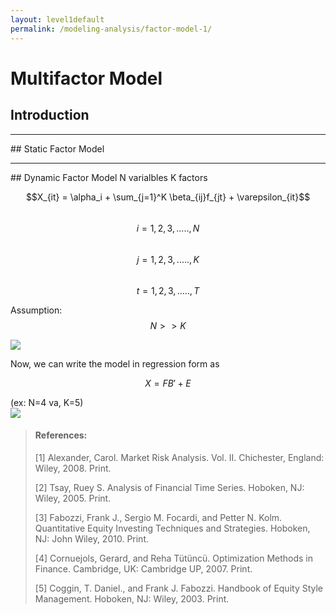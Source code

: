 ```yaml
---
layout: level1default 
permalink: /modeling-analysis/factor-model-1/
---
```

# Multifactor Model

## Introduction

<div class="piktowrapper-embed" pikto-uid="6938336-ii-1-3factors" >
    <div class="pikto-canvas-wrap">
        <div class="pikto-canvas"></div>
    </div>
</div>
<script>
    (function(d){
        var js, id="pikto-embed-js", ref=d.getElementsByTagName("script")[0];
        if (d.getElementById(id)) { return;}
        js=d.createElement("script"); js.id=id; js.async=true;
        js.src="https://magic.piktochart.com/assets/embedding/embed.js";
        ref.parentNode.insertBefore(js, ref);
    }(document));
</script>

<hr>
## Static Factor Model
<hr>
## Dynamic Factor Model
N varialbles  
K factors  

$$X_{it} = \alpha_i + \sum_{j=1}^K \beta_{ij}f_{jt} + \varepsilon_{it}$$  
$$i = 1,2,3,.....,N$$  
$$j = 1,2,3,.....,K$$  
$$t = 1,2,3,.....,T$$  

Assumption:  
$$ N >> K $$

<img src="https://www.evernote.com/l/AAn5lMa9jJ1PeJoMnB-CbnVASXMS_sv8XQUB/image.png">

Now, we can write the model in regression form as  

$$X = FB' + E$$  

(ex: N=4 va, K=5)  
<img src="https://www.evernote.com/l/AAmnmZqWDX9I9ZewEvlKqD2WRtpzkpZhIQMB/image.png">  




<blockquote>
<h4 id="references">References:</h4>
  <p>[1] Alexander, Carol. Market Risk Analysis. Vol. II. Chichester, England: Wiley, 2008. Print.  </p>
<p> [2] Tsay, Ruey S. Analysis of Financial Time Series. Hoboken, NJ: Wiley, 2005. Print.  </p>
<p> [3] Fabozzi, Frank J., Sergio M. Focardi, and Petter N. Kolm. Quantitative Equity Investing Techniques and Strategies. Hoboken, NJ: John Wiley, 2010. Print.  </p>
<p> [4] Cornuejols, Gerard, and Reha Tütüncü. Optimization Methods in Finance. Cambridge, UK: Cambridge UP, 2007. Print.  </p>
<p> [5] Coggin, T. Daniel., and Frank J. Fabozzi. Handbook of Equity Style Management. Hoboken, NJ: Wiley, 2003. Print.</p>  </blockquote>


